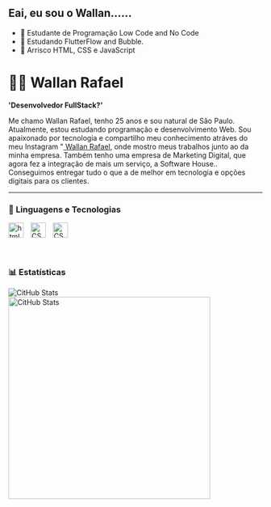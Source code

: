 ## Eai, eu sou o Wallan...... 
- 🔭 Estudante de Programação Low Code and No Code
- 🌱 Estudando FlutterFlow and Bubble.
- 🔭 Arrisco HTML, CSS e JavaScript

# 👨‍💻 Wallan Rafael

**'Desenvolvedor FullStack?'**

Me chamo Wallan Rafael, tenho 25 anos e sou natural de São Paulo. Atualmente, estou estudando programação e desenvolvimento Web. Sou apaixonado por tecnologia e compartilho meu conhecimento atráves do meu Instagram "[ Wallan Rafael](https://www.instagram.com/wallanrafael_/), onde mostro meus trabalhos junto ao da minha empresa. 
Também tenho uma empresa de Marketing Digital, que agora fez a integração de mais um serviço, a Software House.. Conseguimos entregar tudo o que a de melhor em tecnologia e opções digitais para os clientes.

---

### 🤖 Linguagens e Tecnologias ####

 <img 
 aling="left"
 title="html"
 width="30px"
 style="padding-right: 10px;"
 src="https://cdn.jsdelivr.net/gh/devicons/devicon@latest/icons/html5/html5-original.svg" />
<img 
 aling="left"
 alt="CSS"
 title="css"
 width="30px"
 style="padding-right: 10px;"
 src="https://cdn.jsdelivr.net/gh/devicons/devicon@latest/icons/css3/css3-original.svg" />
  <img 
 aling="left"
 alt="CSS"
 title="css"
 width="30px"
 style="padding-right: 10px;"
 src="https://cdn.jsdelivr.net/gh/devicons/devicon@latest/icons/javascript/javascript-original.svg" />

<br/>

### 📊 Estatísticas ###

<p>
    <img 
    aling="left"
    alt="CitHub Stats"
    width=""
    style="padding-right: 10px;"src="https://github-readme-stats.vercel.app/api?username=wallanrafael&show_icons=true&theme=tokyonight&include_all_commits=true&locale=pt-br"
    >
</
<p>
    <img 
    aling="left"
    alt="CitHub Stats"
    width="400"
    style="padding-right: 10px;"src="https://github-readme-stats.vercel.app/api/top-langs/?username=wallanrafael&theme=tokyonight&layout=compact&custom_title=Tecnologias&langs_count=3"
    >
</p>
    
